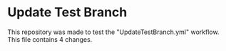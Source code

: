 # Update Test Branch

This repository was made to test the "UpdateTestBranch.yml" workflow.
This file contains 4 changes.
